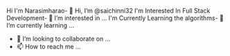 Hi I'm Narasimharao- 👋 Hi, I’m @saichinni32
I'm Interested In Full Stack Development- 👀 I’m interested in ...
I'm Currently Learning the algorithms- 🌱 I’m currently learning ...
- 💞️ I’m looking to collaborate on ...
- 📫 How to reach me ...

<!---
saichinni32/saichinni32 is a ✨ special ✨ repository because its `README.md` (this file) appears on your GitHub profile.
You can click the Preview link to take a look at your changes.
--->

